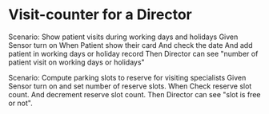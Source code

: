 # Visit-counter for a Director

Scenario: Show patient visits during working days and holidays
  Given Sensor turn on
  When Patient show their card
    And check the date
    And add patient in working days or holiday record
  Then Director can see "number of patient visit on working days or holidays"
  
Scenario: Compute parking slots to reserve for visiting specialists
Given Sensor turn on and set number of reserve slots.
When Check reserve slot count.
And decrement reserve slot count. 
Then Director can see "slot is free or not".

